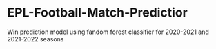 # EPL-Football-Match-Predictior
Win prediction model using fandom forest classifier for 2020-2021 and 2021-2022 seasons
